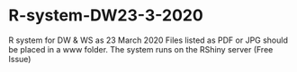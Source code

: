 # R-system-DW23-3-2020
R system for DW &amp; WS as 23 March 2020
Files listed as PDF or JPG should be placed in a www folder.
The system runs on the RShiny server (Free Issue)
